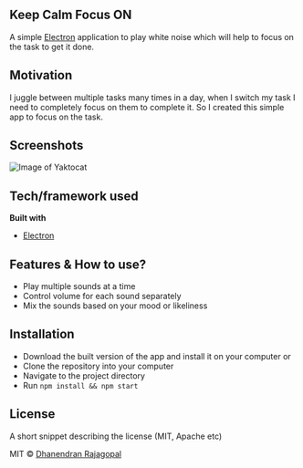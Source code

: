 ## Keep Calm Focus ON
A simple [Electron](https://electronjs.org/) application to play white noise which will help to focus on the task to get it done.

## Motivation
I juggle between multiple tasks many times in a day, when I switch my task I need to completely focus on them to complete it. So I created this simple app to focus on the task.

## Screenshots
![Image of Yaktocat](https://octodex.github.com/images/yaktocat.png)

## Tech/framework used

<b>Built with</b>
- [Electron](https://electronjs.org/)

## Features & How to use?
- Play multiple sounds at a time
- Control volume for each sound separately
- Mix the sounds based on your mood or likeliness


## Installation
- Download the built version of the app and install it on your computer
or
- Clone the repository into your computer
- Navigate to the project directory
- Run `npm install && npm start`

## License
A short snippet describing the license (MIT, Apache etc)

MIT © [Dhanendran Rajagopal](https://dhanendranjagopal.me)
